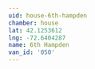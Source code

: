 ```yaml
---
uid: house-6th-hampden
chamber: house
lat: 42.1253612
lng: -72.6404287
name: 6th Hampden
van_id: '050'
---
```

